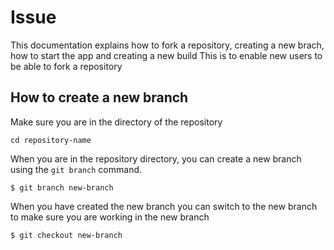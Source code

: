 # Issue
This documentation explains how to fork a repository, creating a new brach, how to start the app and creating a new build
This is to enable new users to be able to fork a repository
## How to create a new branch
Make sure you are in the directory of the repository
```
cd repository-name

```
When you are in the repository directory, you can create a new branch using the ```git branch``` command.
```
$ git branch new-branch
```
When you have created the new branch you can switch to the new branch to make sure you are working in the new branch
```
$ git checkout new-branch
````

